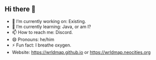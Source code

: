 ## Hi there 👋

- 🔭 I’m currently working on: Existing.
- 🌱 I’m currently learning: Java, or am I?
- 📫 How to reach me: Discord.
- 😄 Pronouns: he/him
- ⚡ Fun fact: I breathe oxygen.
- Website: https://wrldmap.github.io or https://wrldmap.neocities.org

